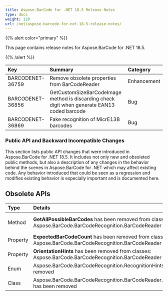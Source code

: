 ```yaml
---
title: Aspose.BarCode for .NET 18.5 Release Notes
type: docs
weight: 120
url: /net/aspose-barcode-for-net-18-5-release-notes/
---
```


{{% alert color="primary" %}} 

This page contains release notes for Aspose.BarCode for .NET 18.5.

{{% /alert %}} 

|**Key**|**Summary**|**Category**|
| :- | :- | :- |
|BARCODENET-36759|Remove obsolete properties from BarCodeReader|Enhancement|
|BARCODENET-36856|GetCustomSizeBarCodeImage method is discarding check digit when generate EAN13 coded barcode|Bug|
|BARCODENET-36869|Fake recognition of MicrE13B barcodes|Bug|

### **Public API and Backward Incompatible Changes**
This section lists public API changes that were introduced in Aspose.BarCode for .NET 18.5. It includes not only new and obsoleted public methods, but also a description of any changes in the behavior behind the scenes in Aspose.BarCode for .NET which may affect existing code. Any behavior introduced that could be seen as a regression and modifies existing behavior is especially important and is documented here.
## **Obsolete APIs**

|**Type**|**Details**|**Remarks**|
| :- | :- | :- |
|Method|**GetAllPossibleBarCodes** has been removed from classes: <br>Aspose.BarCode.BarCodeRecognition.BarCodeReader|Use **RecognitionMode.MaxBarCodes** and method **GetIsDeniable**|
|Property|**ExpectedBarCodeCount** has been removed from classes:<br>Aspose.BarCode.BarCodeRecognition.BarCodeReader| |
|Property|**OrientationHints** has been removed from classes:<br>Aspose.BarCode.BarCodeRecognition.BarCodeReader|Barcode orientation is detected automatically|
|Enum |Aspose.BarCode.BarCodeRecognition.RecognitionHints has been removed| |
|Class|Aspose.BarCode.BarCodeRecognition.BarCodeReader.PossibleBarCode has been removed| |

